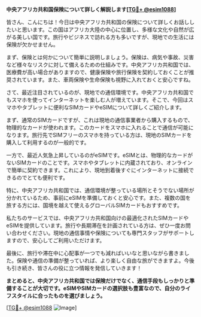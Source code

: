 **中央アフリカ共和国保険について詳しく解説します[[TG💪+ @esim1088](https://t.me/s/esim1088)]**

皆さん、こんにちは！今日は中央アフリカ共和国の保険について詳しくお話ししたいと思います。この国はアフリカ大陸の中心に位置し、多様な文化や自然が広がる美しい国です。旅行やビジネスで訪れる方も多いですが、現地での生活には保険が欠かせません。

まず、保険とは何かについて簡単に説明しましょう。保険は、病気や事故、災害など様々なリスクに対して備えるための仕組みです。中央アフリカ共和国では、医療費が高い場合がありますので、健康保険や旅行保険を契約しておくことが推奨されています。また、車両保険や生命保険も視野に入れておくと安心ですね。

さて、最近注目されているのが、現地での通信環境です。中央アフリカ共和国でもスマホを使ってインターネットを楽しむ人が増えています。そこで、今回はスマホやタブレットに便利なSIMカードやeSIMについて詳しくご紹介します。

まず、通常のSIMカードですが、これは現地の通信事業者から購入するもので、物理的なカードが使われます。このカードをスマホに入れることで通信が可能になります。旅行先でSIMフリーのスマホを持っている方は、現地のSIMカードを購入して利用するのが一般的です。

一方で、最近人気急上昇しているのがeSIMです。eSIMとは、物理的なカードがないSIMカードのことです。スマホやタブレットに内蔵されており、オンラインで簡単に契約できます。これにより、現地到着後すぐにインターネットに接続できるのでとても便利です。

特に、中央アフリカ共和国では、通信環境が整っている場所とそうでない場所が分かれているため、事前にeSIMを準備しておくと安心です。また、複数の国を旅する方には、国境を越えて使えるグローバルSIMカードもおすすめです。

私たちのサービスでは、中央アフリカ共和国向けの最適化されたSIMカードやeSIMを提供しています。旅行や長期滞在を計画されている方は、ぜひ一度お問い合わせください。現地の通信事情や保険についても専門スタッフがサポートしますので、安心してご利用いただけます。

最後に、旅行や滞在中に心配事が一つでも減ればいいなと思いながら書きました。保険や通信の準備が整っていれば、より楽しく自由な旅ができますよ。今後も引き続き、皆さんの役に立つ情報を発信していきます！

**まとめると、中央アフリカ共和国では保険だけでなく、通信手段もしっかりと準備することが大切です。eSIMやSIMカードの選択肢も豊富なので、自分のライフスタイルに合ったものを選びましょう。**

[[TG💪+ @esim1088](https://t.me/s/esim1088) ![Image](https://i.postimg.cc/Y0z9fWf4/image.png)]